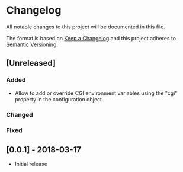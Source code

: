# Changelog

All notable changes to this project will be documented in this file.

The format is based on [Keep a Changelog](http://keepachangelog.com/en/1.0.0/)
and this project adheres to [Semantic Versioning](http://semver.org/spec/v2.0.0.html).

## [Unreleased]

### Added
- Allow to add or override CGI environment variables using the "cgi" property in the configuration object.

### Changed

### Fixed

## [0.0.1] - 2018-03-17

- Initial release

